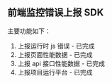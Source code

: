 ## 前端监控错误上报 SDK

主要功能如下：

1. 上报运行时 js 错误 - 已完成
2. 上报页面性能数据 - 已完成
3. 上报 api 接口性能数据 - 已完成
4. 上报项目运行平台 - 已完成
